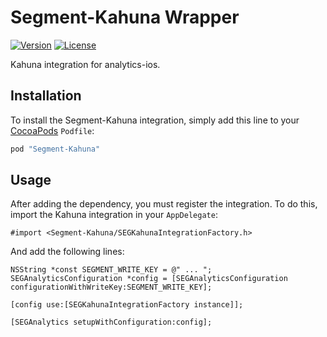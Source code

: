 # Segment-Kahuna Wrapper 

[![Version](https://img.shields.io/cocoapods/v/Segment-Kahuna.svg?style=flat)](http://cocoapods.org/pods/Segment-Kahuna)
[![License](https://img.shields.io/cocoapods/l/Segment-Kahuna.svg?style=flat)](http://cocoapods.org/pods/Segment-Kahuna)

Kahuna integration for analytics-ios.

## Installation

To install the Segment-Kahuna integration, simply add this line to your [CocoaPods](http://cocoapods.org) `Podfile`:

```ruby
pod "Segment-Kahuna"
```

## Usage

After adding the dependency, you must register the integration.  To do this, import the Kahuna integration in your `AppDelegate`:

```
#import <Segment-Kahuna/SEGKahunaIntegrationFactory.h>
```

And add the following lines:

```
NSString *const SEGMENT_WRITE_KEY = @" ... ";
SEGAnalyticsConfiguration *config = [SEGAnalyticsConfiguration configurationWithWriteKey:SEGMENT_WRITE_KEY];

[config use:[SEGKahunaIntegrationFactory instance]];

[SEGAnalytics setupWithConfiguration:config];

```
